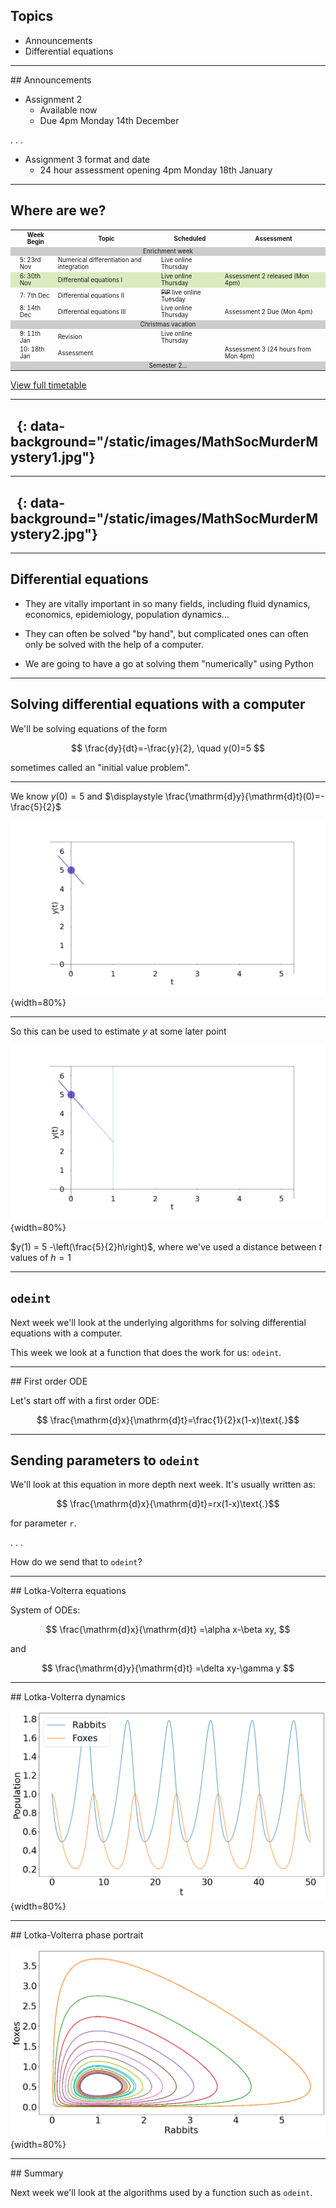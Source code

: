 ## Topics

 * Announcements
 * Differential equations

 ---

## Announcements

 * Assignment 2
    * Available now
    * Due 4pm Monday 14th December

. . .

 * Assignment 3 format and date
    * 24 hour assessment opening 4pm Monday 18th January

---

## Where are we?


<table style="font-size: 0.7em;">
<tr>
<th></th>
<th>Week Begin</th>
<th>Topic</th>
<th>Scheduled</th>
<th>Assessment</th>
</tr>
<tr>
<td colspan="5" style="text-align: center; background-color: #CCC;">Enrichment week</td>
</tr>
<tr>
<td></td>
<td>5: 23rd Nov</td>
<td>Numerical differentiation and integration</td>
<td>Live online Thursday</td>
<td></td>
</tr>
<tr style="background: rgba(146,190,50,0.3)">
<td></td>
<td>6: 30th Nov</td>
<td>Differential equations I</td>
<td>Live online Thursday</td>
<td>Assessment 2 released (Mon 4pm)</td>
</tr>
<tr>
<td></td>
<td>7: 7th Dec</td>
<td>Differential equations II</td>
<td><s>PiP</s> live online Tuesday</td>
<td></td>
</tr>
<tr>
<td></td>
<td>8: 14th Dec</td>
<td>Differential equations III</td>
<td>Live online Thursday</td>
<td>Assessment 2 Due (Mon 4pm)</td>
</tr>
<tr>
<td colspan="5" style="text-align: center; background-color: #CCC;">Christmas vacation</td>
</tr>
<tr>
<td></td>
<td>9: 11th Jan</td>
<td>Revision</td>
<td>Live online Thursday</td>
<td></td>
</tr>
<tr>
<td></td>
<td>10: 18th Jan</td>
<td>Assessment</td>
<td></td>
<td>Assessment 3 (24 hours from Mon 4pm)</td>
</tr>
<tr>
<td colspan="5" style="text-align: center; background-color: #CCC;">Semester 2...</td>
</tr>
</table>

[View full timetable](https://ncl.instructure.com/courses/32310/pages/timetable)



---

##  &nbsp; {: data-background="/static/images/MathSocMurderMystery1.jpg"}

---

##  &nbsp; {: data-background="/static/images/MathSocMurderMystery2.jpg"}

---

## Differential equations


* They are vitally important in so many fields, including fluid dynamics, economics, epidemiology, population dynamics...

* They can often be solved "by hand", but complicated ones can often only be solved with the help of a computer.

* We are going to have a go at solving them "numerically" using Python

----


## Solving differential equations with a computer


We'll be solving equations of the form

$$ \frac{dy}{dt}=-\frac{y}{2}, \quad y(0)=5 $$

sometimes called an "initial value problem".


----

We know $y(0)=5$ and $\displaystyle \frac{\mathrm{d}y}{\mathrm{d}t}(0)=-\frac{5}{2}$

![](/static/images/week6/explanation3.png){width=80%}

----

So this can be used to estimate $y$ at some later point

![](/static/images/week6/explanation5.png){width=80%}

$y(1) = 5 -\left(\frac{5}{2}h\right)$, where we've used a distance between $t$ values of $h = 1$


---

## `odeint`

Next week we'll look at the underlying algorithms for solving differential equations with a computer.

This week we look at a function that does the work for us: `odeint`.

---

## First order ODE

Let's start off with a first order ODE:

$$ \frac{\mathrm{d}x}{\mathrm{d}t}=\frac{1}{2}x(1-x)\text{.}$$

---

## Sending parameters to `odeint`


We'll look at this equation in more depth next week. It's usually written as:

$$ \frac{\mathrm{d}x}{\mathrm{d}t}=rx(1-x)\text{.}$$

for parameter `r`. 

. . . 

How do we send that to `odeint`?

---

## Lotka-Volterra equations

System of ODEs:

$$ \frac{\mathrm{d}x}{\mathrm{d}t} =\alpha x-\beta xy, $$

and

$$  \frac{\mathrm{d}y}{\mathrm{d}t}  =\delta xy-\gamma y $$

---

## Lotka-Volterra dynamics

![](/static/images/week6/lotka1.png){width=80%}

---

## Lotka-Volterra phase portrait


![](/static/images/week6/lotka2.png){width=80%}


---

## Summary

Next week we'll look at the algorithms used by a function such as `odeint`.